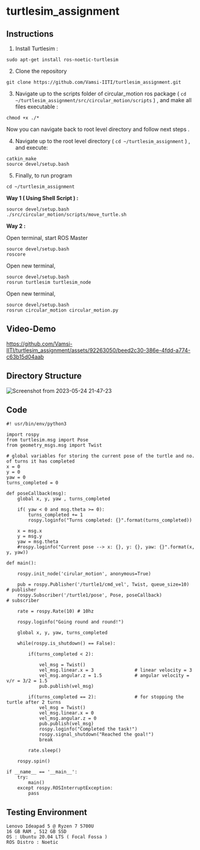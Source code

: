 # turtlesim_assignment

## Instructions 

1. Install Turtlesim :
``` 
sudo apt-get install ros-noetic-turtlesim
```

2. Clone the repository
```
git clone https://github.com/Vamsi-IITI/turtlesim_assignment.git
```

3. Navigate up to the scripts folder of circular_motion ros package ( ```cd ~/turtlesim_assignment/src/circular_motion/scripts``` ) , and make all files executable :

```
chmod +x ./*
```

Now you can navigate back to root level directory and follow next steps .

4. Navigate up to the root level directory ( ```cd ~/turtlesim_assignment``` ) , and execute:

```
catkin_make
source devel/setup.bash
```

5. Finally, to run program 
```
cd ~/turtlesim_assignment
```

**Way 1 ( Using Shell Script ) :**

```
source devel/setup.bash
./src/circular_motion/scripts/move_turtle.sh
```

**Way 2 :**

Open terminal, start ROS Master
```
source devel/setup.bash
roscore
```
Open new terminal,
```
source devel/setup.bash
rosrun turtlesim turtlesim_node
```
Open new terminal,
```
source devel/setup.bash
rosrun circular_motion circular_motion.py
```

## Video-Demo

https://github.com/Vamsi-IITI/turtlesim_assignment/assets/92263050/beed2c30-386e-4fdd-a774-c63b15d04aab

## Directory Structure

![Screenshot from 2023-05-24 21-47-23](https://github.com/Vamsi-IITI/turtlesim_assignment/assets/92263050/b6125771-f3c9-4a7d-9627-eed1c464ea0c)

## Code

```
#! usr/bin/env/python3

import rospy
from turtlesim.msg import Pose
from geometry_msgs.msg import Twist

# global variables for storing the current pose of the turtle and no. of turns it has completed
x = 0
y = 0
yaw = 0
turns_completed = 0   

def poseCallback(msg):
    global x, y, yaw , turns_completed

    if( yaw < 0 and msg.theta >= 0):
        turns_completed += 1
        rospy.loginfo("Turns completed: {}".format(turns_completed))

    x = msg.x
    y = msg.y
    yaw = msg.theta 
    #rospy.loginfo("Current pose --> x: {}, y: {}, yaw: {}".format(x, y, yaw))

def main():    
    
    rospy.init_node('cirular_motion', anonymous=True)                

    pub = rospy.Publisher('/turtle1/cmd_vel', Twist, queue_size=10)    # publisher
    rospy.Subscriber('/turtle1/pose', Pose, poseCallback)              # subscriber

    rate = rospy.Rate(10) # 10hz

    rospy.loginfo("Going round and round!")
    
    global x, y, yaw, turns_completed

    while(rospy.is_shutdown() == False):

        if(turns_completed < 2):

            vel_msg = Twist()
            vel_msg.linear.x = 3               # linear velocity = 3
            vel_msg.angular.z = 1.5            # angular velocity = v/r = 3/2 = 1.5
            pub.publish(vel_msg)

        if(turns_completed == 2):              # for stopping the turtle after 2 turns
            vel_msg = Twist()
            vel_msg.linear.x = 0               
            vel_msg.angular.z = 0
            pub.publish(vel_msg)
            rospy.loginfo("Completed the task!")
            rospy.signal_shutdown("Reached the goal!")
            break

        rate.sleep()

    rospy.spin()

if __name__ == '__main__':
    try:
        main()
    except rospy.ROSInterruptException:
        pass
```

## Testing Environment
```
Lenovo Ideapad 5 @ Ryzen 7 5700U
16 GB RAM , 512 GB SSD
OS : Ubuntu 20.04 LTS ( Focal Fossa )
ROS Distro : Noetic
```

